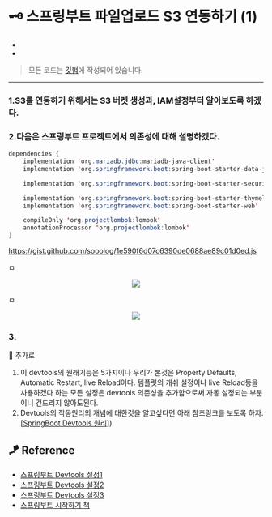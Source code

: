 

# 🗝 스프링부트 파일업로드 S3 연동하기 (1)

* 
* 

> 모든 코드는 [깃헙](https://github.com/sooolog/dev-spring-springboot)에 작성되어 있습니다.
* * *

### 1.S3를 연동하기 위해서는 S3 버켓 생성과, IAM설정부터 알아보도록 하겠다.



### 2.다음은 스프링부트 프로젝트에서 의존성에 대해 설명하겠다.

```java
dependencies {
    implementation 'org.mariadb.jdbc:mariadb-java-client'
    implementation 'org.springframework.boot:spring-boot-starter-data-jpa'

    implementation 'org.springframework.boot:spring-boot-starter-security'

    implementation 'org.springframework.boot:spring-boot-starter-thymeleaf'
    implementation 'org.springframework.boot:spring-boot-starter-web'

    compileOnly 'org.projectlombok:lombok'
    annotationProcessor 'org.projectlombok:lombok'
}
```

https://gist.github.com/sooolog/1e590f6d07c6390de0688ae89c01d0ed.js

ㅁ

<p align="center">
<img src="https://user-images.githubusercontent.com/59492312/147551855-1ec80def-5a7f-46b0-83c8-d2f3c715b9a2.png">
</p>

ㅁ

<p align="center">
<img src="https://user-images.githubusercontent.com/59492312/147551867-fec6c9ad-6842-4ceb-a9fd-e2943dd2d837.png">
</p>



### 3.



🚀 추가로
1. 이 devtools의 원래기능은 5가지이나 우리가 본것은 Property Defaults, Automatic Restart, live Reload이다. 템플릿의 캐쉬 설정이나 live Reload등을 사용하겠다 하는 모든 설정은 devtools 의존성을 추가함으로써 자동 설정되는 부분이니 건드리지 않아도된다.
2. Devtools의 작동원리의 개념에 대한것을 알고싶다면 아래 참조링크를 보도록 하자.   
[[SpringBoot Devtools 원리]](https://iksflow.tistory.com/57))


## 🪁 Reference
* [스프링부트 Devtools 설정1](https://velog.io/@bread_dd/Spring-Boot-Devtools)
* [스프링부트 Devtools 설정2](https://otrodevym.tistory.com/entry/spring-boot-설정하기-10-dev-tools-설정-및-테스트-소스)
* [스프링부트 Devtools 설정3](https://otrodevym.tistory.com/entry/spring-boot-설정하기-10-dev-tools-설정-및-테스트-소스)
* [스프링부트 시작하기 책](https://velog.io/@sooolog)